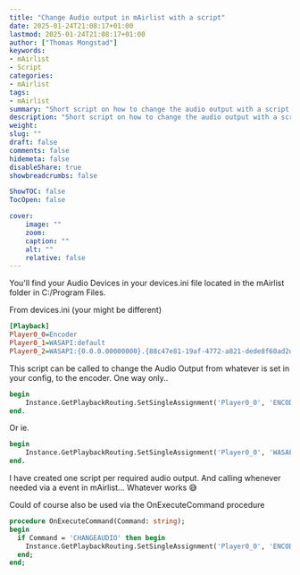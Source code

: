 ```yaml
---
title: "Change Audio output in mAirlist with a script"
date: 2025-01-24T21:08:17+01:00
lastmod: 2025-01-24T21:08:17+01:00
author: ["Thomas Mongstad"]
keywords: 
- mAirlist
- Script
categories:
- mAirlist
tags:
- mAirlist
summary: "Short script on how to change the audio output with a script.."
description: "Short script on how to change the audio output with a script.."
weight:
slug: ""
draft: false
comments: false
hidemeta: false
disableShare: true
showbreadcrumbs: false

ShowTOC: false
TocOpen: false 

cover:
    image: "" 
    zoom: 
    caption: ""
    alt: ""
    relative: false
---
```


You'll find your Audio Devices in your devices.ini file located in the mAirlist folder in C:/Program Files.

From devices.ini (your might be different)
```ini
[Playback]
Player0_0=Encoder
Player0_1=WASAPI:default
Player0_2=WASAPI:{0.0.0.00000000}.{88c47e81-19af-4772-a821-dede8f60ad2d}
```

This script can be called to change the Audio Output from whatever is set in your config, to the encoder. One way only.. 
```pascal
begin
    Instance.GetPlaybackRouting.SetSingleAssignment('Player0_0', 'ENCODER')
end.
```
Or ie. 
```pascal
begin
    Instance.GetPlaybackRouting.SetSingleAssignment('Player0_0', 'WASAPI:{0.0.0.00000000}.{88c47e81-19af-4772-a821-dede8f60ad2d}')
end.
```

I have created one script per required audio output. And calling whenever needed via a event in mAirlist... Whatever works 😅

Could of course also be used via the OnExecuteCommand procedure 
```pascal
procedure OnExecuteCommand(Command: string);
begin
  if Command = 'CHANGEAUDIO' then begin
    Instance.GetPlaybackRouting.SetSingleAssignment('Player0_0', 'ENCODER')
  end;
end;
```
